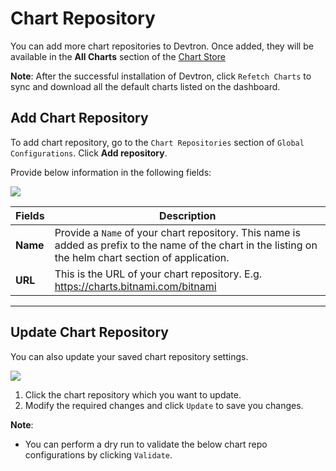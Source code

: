 # Chart Repository

You can add more chart repositories to Devtron. Once added, they will be available in the **All Charts** section of the [Chart Store](../../user-guide/deploy-chart/README.md)

**Note**: After the successful installation of Devtron, click `Refetch Charts` to sync and download all the default charts listed on the dashboard.

## Add Chart Repository

To add chart repository, go to the `Chart Repositories` section of `Global Configurations`. Click **Add repository**.

<!-- **Note**: Only public chart repositories can be connected as of now via Devtron. -->

Provide below information in the following fields:

![](https://devtron-public-asset.s3.us-east-2.amazonaws.com/images/global-configurations/chart-repo/add-chart-repo.jpg)

| Fields | Description |
| --- | --- |
| **Name** | Provide a `Name` of your chart repository. This name is added as prefix to the name of the chart in the listing on the helm chart section of application. |
| **URL** | This is the URL of your chart repository. E.g. https://charts.bitnami.com/bitnami |

---

## Update Chart Repository

You can also update your saved chart repository settings. 

![](https://devtron-public-asset.s3.us-east-2.amazonaws.com/images/global-configurations/chart-repo/update-chart-repository.jpg)

1. Click the chart repository which you want to update. 
2. Modify the required changes and click `Update` to save you changes.

**Note**: 
* You can perform a dry run to validate the below chart repo configurations by clicking `Validate`.
<!-- * You can enable or disable your chart repository. If you enable it, then you will be able to see the enabled chart in `All Charts` section of the [Chart Store](../deploy-chart/overview-of-charts.md). -->